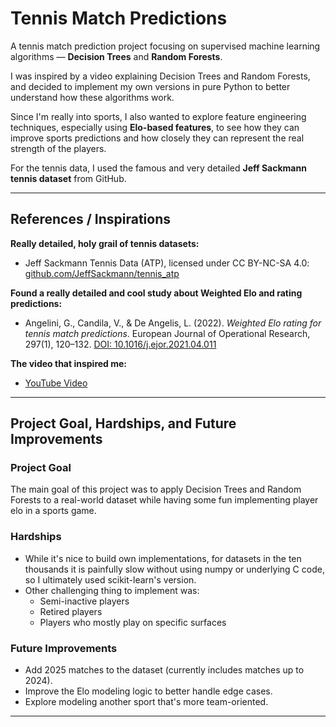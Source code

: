 #  Tennis Match Predictions

A tennis match prediction project focusing on supervised machine learning algorithms — **Decision Trees** and **Random Forests**.

I was inspired by a video explaining Decision Trees and Random Forests, and decided to implement my own versions in pure Python to better understand how these algorithms work.

Since I'm really into sports, I also wanted to explore feature engineering techniques, especially using **Elo-based features**, to see how they can improve sports predictions and how closely they can represent the real strength of the players.

For the tennis data, I used the famous and very detailed **Jeff Sackmann tennis dataset** from GitHub.

---

##  References / Inspirations

**Really detailed, holy grail of tennis datasets:**
- Jeff Sackmann Tennis Data (ATP), licensed under CC BY-NC-SA 4.0: [github.com/JeffSackmann/tennis_atp](https://github.com/JeffSackmann/tennis_atp)

**Found a really detailed and cool study about Weighted Elo and rating predictions:**
- Angelini, G., Candila, V., & De Angelis, L. (2022). *Weighted Elo rating for tennis match predictions*. European Journal of Operational Research, 297(1), 120–132. [DOI: 10.1016/j.ejor.2021.04.011](https://doi.org/10.1016/j.ejor.2021.04.011)

**The video that inspired me:**
- [YouTube Video](https://www.youtube.com/watch?v=LkJpNLIaeVk)

---

##  Project Goal, Hardships, and Future Improvements

### Project Goal
The main goal of this project was to apply Decision Trees and Random Forests to a real-world dataset while having some fun implementing player elo in a sports game.

### Hardships
- While it's nice to build own implementations, for datasets in the ten thousands it is painfully slow without using numpy or underlying C code, so I ultimately used scikit-learn's version.
- Other challenging thing to implement was:
  - Semi-inactive players
  - Retired players
  - Players who mostly play on specific surfaces

### Future Improvements
- Add 2025 matches to the dataset (currently includes matches up to 2024).
- Improve the Elo modeling logic to better handle edge cases.
- Explore modeling another sport that's more team-oriented.

---
